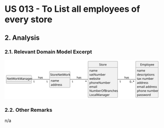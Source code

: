 # US 013 - To List all employees of every store 

## 2. Analysis

### 2.1. Relevant Domain Model Excerpt 

![Domain Model](svg/us013-domain-model.svg)

### 2.2. Other Remarks

n/a